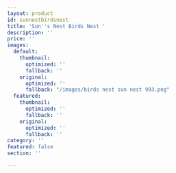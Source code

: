 ```yaml
---
layout: product
id: sunnestbirdsnest
title: 'Sun''s Nest Birds Nest '
description: ''
price: ''
images:
  default:
    thumbnail:
      optimized: ''
      fallback: ''
    original:
      optimized: ''
      fallback: "/images/birds nest sun nest 993.png"
  featured:
    thumbnail:
      optimized: ''
      fallback: ''
    original:
      optimized: ''
      fallback: ''
category: ''
featured: false
section: ''

---
```

